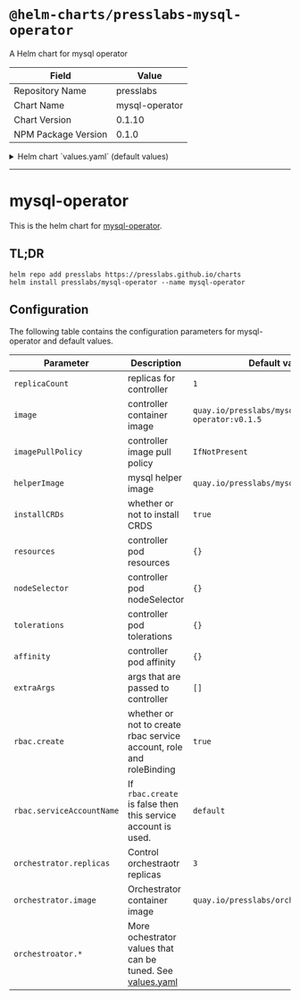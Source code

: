 # `@helm-charts/presslabs-mysql-operator`

A Helm chart for mysql operator

| Field               | Value          |
| ------------------- | -------------- |
| Repository Name     | presslabs      |
| Chart Name          | mysql-operator |
| Chart Version       | 0.1.10         |
| NPM Package Version | 0.1.0          |

<details>

<summary>Helm chart `values.yaml` (default values)</summary>

```yaml
# Default values for mysql-operator.
# This is a YAML-formatted file.
# Declare variables to be passed into your templates.

replicaCount: 1
image: quay.io/presslabs/mysql-operator:v0.1.10
imagePullPolicy: IfNotPresent
helperImage: quay.io/presslabs/mysql-helper:v0.1.10

installCRDs: true

resources:
  {}
  # limits:
  #  cpu: 100m
  #  memory: 128Mi
  # requests:
  #  cpu: 100m
  #  memory: 128Mi

nodeSelector: {}

tolerations: []

affinity: {}

extraArgs: []

rbac:
  create: true
  serviceAccountName: default

orchestrator:
  orchestratorConf:
    # the operator is handling the registries, do not auto discover
    DiscoverByShowSlaveHosts: false
    # forget missing instances automatically
    UnseenInstanceForgetHours: 1

    InstancePollSeconds: 5
    HostnameResolveMethod: 'none'
    MySQLHostnameResolveMethod: '@@report_host'
    RemoveTextFromHostnameDisplay: ':3306'
    DetectClusterAliasQuery: "SELECT CONCAT(SUBSTRING(@@hostname, 1, LENGTH(@@hostname) - 1 - LENGTH(SUBSTRING_INDEX(@@hostname,'-',-2))),'.',SUBSTRING_INDEX(@@report_host,'.',-1))"
    DetectInstanceAliasQuery: 'SELECT @@hostname'
    SlaveLagQuery: 'SELECT TIMESTAMPDIFF(SECOND,ts,NOW()) as drift FROM sys_operator.heartbeat WHERE server_id <> @@server_id ORDER BY drift ASC LIMIT 1'

    # Automated recovery (this is opt-in, so we need to set these)
    # Prevent recovery flip-flop, by disabling auto-recovery for 5 minutes per
    # cluster
    RecoveryPeriodBlockSeconds: 300
    # Do not ignore any host for auto-recovery
    RecoveryIgnoreHostnameFilters: []
    # Recover both, masters and intermediate masters
    RecoverMasterClusterFilters: ['.*']
    RecoverIntermediateMasterClusterFilters: ['.*']
    # `reset slave all` and `set read_only=0` on promoted master
    ApplyMySQLPromotionAfterMasterFailover: true
    # set downtime on the failed master
    MasterFailoverLostInstancesDowntimeMinutes: 10
    # https://github.com/github/orchestrator/blob/master/docs/configuration-recovery.md#promotion-actions
    # Safety! do not disable unless you know what you are doing
    FailMasterPromotionIfSQLThreadNotUpToDate: true
    DetachLostReplicasAfterMasterFailover: true
```

</details>

---

# mysql-operator

This is the helm chart for [mysql-operator](https://github.com/presslabs/mysql-operator).

## TL;DR

```
helm repo add presslabs https://presslabs.github.io/charts
helm install presslabs/mysql-operator --name mysql-operator
```

## Configuration

The following table contains the configuration parameters for mysql-operator and default values.

| Parameter                 | Description                                                                                                                                                | Default value                             |
| ------------------------- | ---------------------------------------------------------------------------------------------------------------------------------------------------------- | ----------------------------------------- |
| `replicaCount`            | replicas for controller                                                                                                                                    | `1`                                       |
| `image`                   | controller container image                                                                                                                                 | `quay.io/presslabs/mysql-operator:v0.1.5` |
| `imagePullPolicy`         | controller image pull policy                                                                                                                               | `IfNotPresent`                            |
| `helperImage`             | mysql helper image                                                                                                                                         | `quay.io/presslabs/mysql-helper:v0.1.5`   |
| `installCRDs`             | whether or not to install CRDS                                                                                                                             | `true`                                    |
| `resources`               | controller pod resources                                                                                                                                   | `{}`                                      |
| `nodeSelector`            | controller pod nodeSelector                                                                                                                                | `{}`                                      |
| `tolerations`             | controller pod tolerations                                                                                                                                 | `{}`                                      |
| `affinity`                | controller pod affinity                                                                                                                                    | `{}`                                      |
| `extraArgs`               | args that are passed to controller                                                                                                                         | `[]`                                      |
| `rbac.create`             | whether or not to create rbac service account, role and roleBinding                                                                                        | `true`                                    |
| `rbac.serviceAccountName` | If `rbac.create` is false then this service account is used.                                                                                               | `default`                                 |
| `orchestrator.replicas`   | Control orchestraotr replicas                                                                                                                              | `3`                                       |
| `orchestrator.image`      | Orchestrator container image                                                                                                                               | `quay.io/presslabs/orchestrator:latest`   |
| `orchestroator.*`         | More ochestrator values that can be tuned. See [values.yaml](https://github.com/presslabs/docker-orchestrator/blob/master/charts/orchestrator/values.yaml) |                                           |
